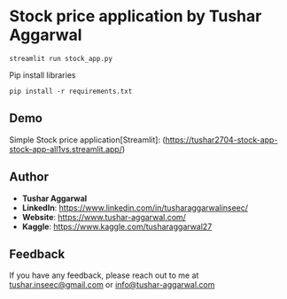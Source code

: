 # Stock price application by Tushar Aggarwal
```
streamlit run stock_app.py
```

Pip install libraries
```
pip install -r requirements.txt
```
## Demo
Simple Stock price application[Streamlit]: (https://tushar2704-stock-app-stock-app-all1vs.streamlit.app/)
## Author

- <b>Tushar Aggarwal</b>
- <b>LinkedIn</b>: https://www.linkedin.com/in/tusharaggarwalinseec/
- <b>Website</b>: https://www.tushar-aggarwal.com/
- <b>Kaggle</b>: https://www.kaggle.com/tusharaggarwal27



## Feedback

If you have any feedback, please reach out to me at tushar.inseec@gmail.com or info@tushar-aggarwal.com
